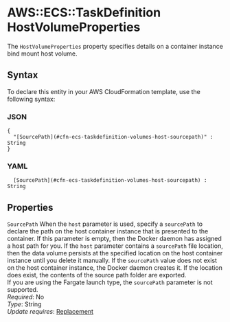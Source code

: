 # AWS::ECS::TaskDefinition HostVolumeProperties<a name="aws-properties-ecs-taskdefinition-volumes-host"></a>

The `HostVolumeProperties` property specifies details on a container instance bind mount host volume\.

## Syntax<a name="aws-properties-ecs-taskdefinition-volumes-host-syntax"></a>

To declare this entity in your AWS CloudFormation template, use the following syntax:

### JSON<a name="aws-properties-ecs-taskdefinition-volumes-host-syntax.json"></a>

```
{
  "[SourcePath](#cfn-ecs-taskdefinition-volumes-host-sourcepath)" : String
}
```

### YAML<a name="aws-properties-ecs-taskdefinition-volumes-host-syntax.yaml"></a>

```
﻿  [SourcePath](#cfn-ecs-taskdefinition-volumes-host-sourcepath) : String
```

## Properties<a name="aws-properties-ecs-taskdefinition-volumes-host-properties"></a>

`SourcePath`  <a name="cfn-ecs-taskdefinition-volumes-host-sourcepath"></a>
When the `host` parameter is used, specify a `sourcePath` to declare the path on the host container instance that is presented to the container\. If this parameter is empty, then the Docker daemon has assigned a host path for you\. If the `host` parameter contains a `sourcePath` file location, then the data volume persists at the specified location on the host container instance until you delete it manually\. If the `sourcePath` value does not exist on the host container instance, the Docker daemon creates it\. If the location does exist, the contents of the source path folder are exported\.  
If you are using the Fargate launch type, the `sourcePath` parameter is not supported\.  
*Required*: No  
*Type*: String  
*Update requires*: [Replacement](https://docs.aws.amazon.com/AWSCloudFormation/latest/UserGuide/using-cfn-updating-stacks-update-behaviors.html#update-replacement)